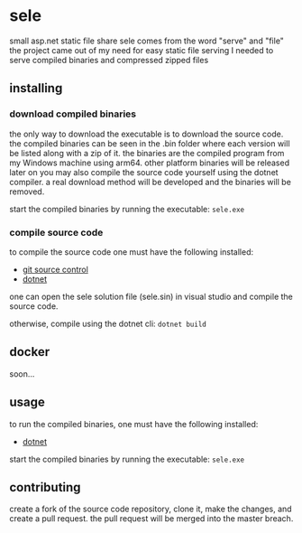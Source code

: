 
<!--             Notes:              -->
<!--        Lily: 1/17/2022          -->
<!-- I love you more than I can say. -->

# sele

small asp.net static file share
sele comes from the word "serve" and "file"
the project came out of my need for easy static file serving
I needed to serve compiled binaries and compressed zipped files

## installing

### download compiled binaries

the only way to download the executable is to download the source code. the compiled binaries can be seen in the .bin folder where each version will be listed along with a zip of it. the binaries are the compiled program from my Windows machine using arm64. other platform binaries will be released later on you may also compile the source code yourself using the dotnet compiler. a real download method will be developed and the binaries will be removed.

start the compiled binaries by running the executable:
`sele.exe`

### compile source code

to compile the source code one must have the following installed:

- [git source control](https://git-scm.com/)
- [dotnet](https://dotnet.microsoft.com/en-us/)

one can open the sele solution file (sele.sin) in visual studio and compile the source code.

otherwise, compile using the dotnet cli:
`dotnet build`

## docker

soon...

## usage

to run the compiled binaries, one must have the following installed:
- [dotnet](https://dotnet.microsoft.com/en-us/)

start the compiled binaries by running the executable:
`sele.exe`

## contributing

create a fork of the source code repository, clone it, make the changes, and create a pull request. the pull request will be merged into the master breach.
